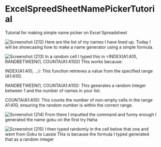 # ExcelSpreedSheetNamePickerTutorial
Tutorial for making simple name picker on Excel Spreadsheet

![Screenshot (212)](https://github.com/user-attachments/assets/04a97144-fb19-4b0c-b820-78dc759adbf9)
Here are the list of my names I have lined up. Today I will be showcasing how to make a name generator using a simple formula.

![Screenshot (213)](https://github.com/user-attachments/assets/8eaa8e97-0bb6-4c3d-b38d-2b879d401860)
In a random cell I typed this in 
=INDEX(A1:A10, RANDBETWEEN(1, COUNTA(A1:A10)))
This works because: 

INDEX(A1:A10, ...): This function retrieves a value from the specified range (A1:A10).

RANDBETWEEN(1, COUNTA(A1:A10)): This generates a random integer between 1 and the number of names in your list.

COUNTA(A1:A10): This counts the number of non-empty cells in the range A1:A10, ensuring the random number is within the correct range.

![Screenshot (214)](https://github.com/user-attachments/assets/657e028d-d1af-4859-aeed-63547eabbadd)
From there I imputted the command and funny enough I generated the name goku on the first try Haha

![Screenshot (215)](https://github.com/user-attachments/assets/339664c0-8bd7-445b-9cbf-c8f2c8c3812c)
I then typed randomly in the cell below that one and went from Goku to Lassie 
This is because the formula I typed generated that as a random integer
